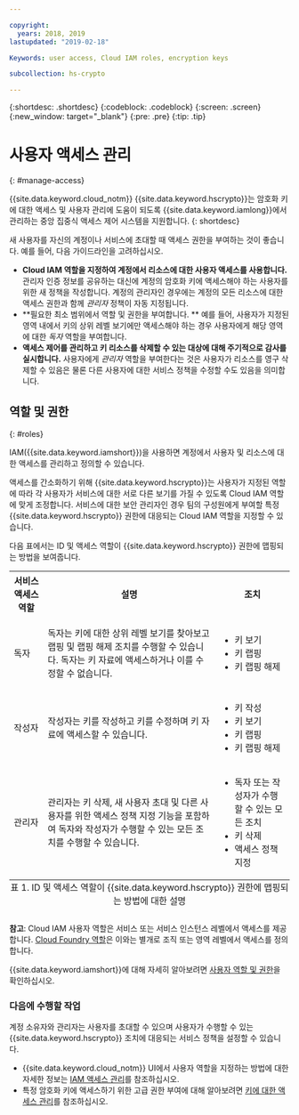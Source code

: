 ```yaml
---

copyright:
  years: 2018, 2019
lastupdated: "2019-02-18"

Keywords: user access, Cloud IAM roles, encryption keys

subcollection: hs-crypto

---
```


{:shortdesc: .shortdesc}
{:codeblock: .codeblock}
{:screen: .screen}
{:new_window: target="_blank"}
{:pre: .pre}
{:tip: .tip}

# 사용자 액세스 관리
{: #manage-access}

{{site.data.keyword.cloud_notm}} {{site.data.keyword.hscrypto}}는 암호화 키에 대한 액세스 및 사용자 관리에 도움이 되도록 {{site.data.keyword.iamlong}}에서 관리하는 중앙 집중식 액세스 제어 시스템을 지원합니다.
{: shortdesc}

새 사용자를 자신의 계정이나 서비스에 초대할 때 액세스 권한을 부여하는 것이 좋습니다. 예를 들어, 다음 가이드라인을 고려하십시오.

- **Cloud IAM 역할을 지정하여 계정에서 리소스에 대한 사용자 액세스를 사용합니다.**
    관리자 인증 정보를 공유하는 대신에 계정의 암호화 키에 액세스해야 하는 사용자를 위한 새 정책을 작성합니다. 계정의 관리자인 경우에는 계정의 모든 리소스에 대한 액세스 권한과 함께 _관리자_ 정책이 자동 지정됩니다.
- **필요한 최소 범위에서 역할 및 권한을 부여합니다. **
    예를 들어, 사용자가 지정된 영역 내에서 키의 상위 레벨 보기에만 액세스해야 하는 경우 사용자에게 해당 영역에 대한 _독자_ 역할을 부여합니다.
- **액세스 제어를 관리하고 키 리소스를 삭제할 수 있는 대상에 대해 주기적으로 감사를 실시합니다.**
    사용자에게 _관리자_ 역할을 부여한다는 것은 사용자가 리소스를 영구 삭제할 수 있음은 물론 다른 사용자에 대한 서비스 정책을 수정할 수도 있음을 의미합니다.

## 역할 및 권한
{: #roles}

IAM({{site.data.keyword.iamshort}})을 사용하면 계정에서 사용자 및 리소스에 대한 액세스를 관리하고 정의할 수 있습니다.

액세스를 간소화하기 위해 {{site.data.keyword.hscrypto}}는 사용자가 지정된 역할에 따라 각 사용자가 서비스에 대한 서로 다른 보기를 가질 수 있도록 Cloud IAM 역할에 맞게 조정합니다. 서비스에 대한 보안 관리자인 경우 팀의 구성원에게 부여할 특정 {{site.data.keyword.hscrypto}} 권한에 대응되는 Cloud IAM 역할을 지정할 수 있습니다.

다음 표에서는 ID 및 액세스 역할이 {{site.data.keyword.hscrypto}} 권한에 맵핑되는 방법을 보여줍니다.
<table>
  <tr>
    <th>서비스 액세스 역할</th>
    <th>설명</th>
    <th>조치</th>
  </tr>
  <tr>
    <td><p>독자</p></td>
    <td><p>독자는 키에 대한 상위 레벨 보기를 찾아보고 랩핑 및 랩핑 해제 조치를 수행할 수 있습니다. 독자는 키 자료에 액세스하거나 이를 수정할 수 없습니다.</p></td>
    <td>
      <p>
        <ul>
          <li>키 보기</li>
          <li>키 랩핑</li>
          <li>키 랩핑 해제</li>
        </ul>
      </p>
    </td>
  </tr>
  <tr>
    <td><p>작성자</p></td>
    <td><p>작성자는 키를 작성하고 키를 수정하며 키 자료에 액세스할 수 있습니다.</p></td>
    <td>
      <p>
        <ul>
          <li>키 작성</li>
          <li>키 보기</li>
          <li>키 랩핑</li>
          <li>키 랩핑 해제</li>
        </ul>
      </p>
    </td>
  </tr>
  <tr>
    <td><p>관리자</p></td>
    <td><p>관리자는 키 삭제, 새 사용자 초대 및 다른 사용자를 위한 액세스 정책 지정 기능을 포함하여 독자와 작성자가 수행할 수 있는 모든 조치를 수행할 수 있습니다.</p></td>
    <td>
      <p>
        <ul>
          <li>독자 또는 작성자가 수행할 수 있는 모든 조치</li>
          <li>키 삭제</li>
          <li>액세스 정책 지정</li>
        </ul>
      </p>
    </td>
  </tr>
  <caption style="caption-side:bottom;">표 1. ID 및 액세스 역할이 {{site.data.keyword.hscrypto}} 권한에 맵핑되는 방법에 대한 설명</caption>
</table>

**참고**: Cloud IAM 사용자 역할은 서비스 또는 서비스 인스턴스 레벨에서 액세스를 제공합니다. [Cloud Foundry 역할](/docs/iam/cfaccess.html)은 이와는 별개로 조직 또는 영역 레벨에서 액세스를 정의합니다.

{{site.data.keyword.iamshort}}에 대해 자세히 알아보려면 [사용자 역할 및 권한](/docs/iam/users_roles.html#userroles)을 확인하십시오.

### 다음에 수행할 작업

계정 소유자와 관리자는 사용자를 초대할 수 있으며 사용자가 수행할 수 있는 {{site.data.keyword.hscrypto}} 조치에 대응되는 서비스 정책을 설정할 수 있습니다.

- {{site.data.keyword.cloud_notm}} UI에서 사용자 역할을 지정하는 방법에 대한 자세한 정보는 [IAM 액세스 관리](/docs/iam/mngiam.html)를 참조하십시오.
- 특정 암호화 키에 액세스하기 위한 고급 권한 부여에 대해 알아보려면 [키에 대한 액세스 관리](/docs/services/hs-crypto/manage-access-api.html)를 참조하십시오.
